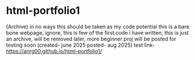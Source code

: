 # html-portfolio1
(Archive) in no ways this should be taken as my code potential this is a bare bone webpage, ignore, this is few of the first code i have written, this is just an archive, will be removed later, more beginner proj will be posted for testing soon (created- june 2025 posted- aug 2025)
test link- https://anrg00.github.io/html-portfolio1/

